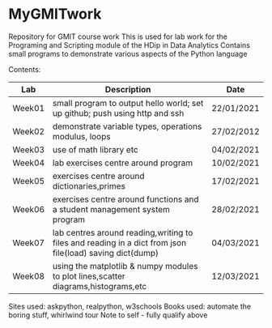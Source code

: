 # MyGMITwork
Repository for GMIT course work
This is used for lab work for the Programing and Scripting module of the HDip in Data Analytics
Contains small programs to demonstrate various aspects of the Python language

Contents:

|Lab      |Description                                                                                                       |Date      |
|---------|------------------------------------------------------------------------------------------------------------------|----------|
|Week01   |small program to output hello world; set up github; push using http and ssh                                       |22/01/2021|
|Week02   |demonstrate variable types, operations modulus, loops                                                             |27/02/2012|
|Week03   |use of math library etc                                                                                           |04/02/2021|
|Week04   |lab exercises centre around program                                                                               |10/02/2021|
|Week05   |exercises centre around dictionaries,primes                                                                       |17/02/2021|
|Week06   |exercises centre around functions and a student management system program                                         |28/02/2021| 
|Week07   |lab centres around reading,writing to files and reading in a dict from json file(load) saving dict(dump)          |04/03/2021|
|Week08   |using the matplotlib & numpy modules to plot lines,scatter diagrams,histograms,etc                                |12/03/2021|
Sites used: askpython, realpython, w3schools
Books used: automate the boring stuff, whirlwind tour
Note to self - fully qualify above

